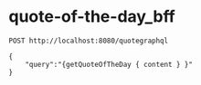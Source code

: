 # quote-of-the-day_bff

```
POST http://localhost:8080/quotegraphql

{
	"query":"{getQuoteOfTheDay { content } }"
}
```